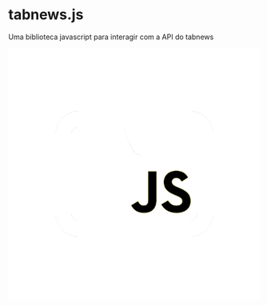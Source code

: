 # tabnews.js
Uma biblioteca javascript para interagir com a API do tabnews


<p align="center"> <img src="https://github.com/33gustavo33/tabnews.js/blob/dev/img/tabnews.js-light.png?raw=true"> </p>
